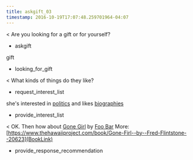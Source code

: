 ```yaml
---
title: askgift_03
timestamp: 2016-10-19T17:07:48.259701964-04:07
---
```


< Are you looking for a gift or for yourself?
* askgift

gift
* looking_for_gift

< What kinds of things do they like?
* request_interest_list

she's interested in [politics](Interest1) and likes [biographies](Interest2)
* provide_interest_list

< OK. Then how about [Gone Girl](BookTitle) by [Foo Bar](AuthorName) More: [https://www.thehawaiiproject.com/book/Gone-Firl--by--Fred-Flintstone--20623](BookLink)
* provide_response_recommendation
